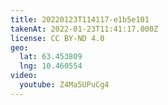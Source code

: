 ```yaml
---
title: 20220123T114117-e1b5e101
takenAt: 2022-01-23T11:41:17.000Z
license: CC BY-ND 4.0
geo:
  lat: 63.453809
  lng: 10.460554
video:
  youtube: Z4Ma5UPuCg4
---
```


